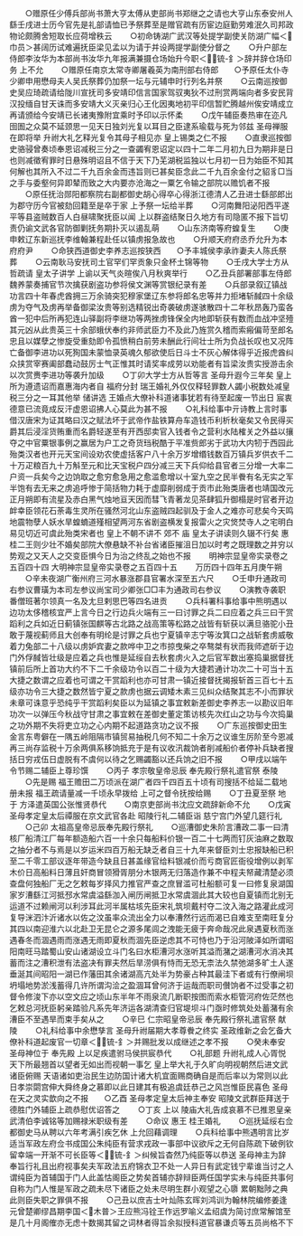 <!-- { "loadSidebar": true } -->
　　○赠原任少傅兵部尚书萧大亨太傅从吏部尚书郑继之之请也大亨山东泰安州人繇壬戌进士历今官先是礼部请恤已予祭葬至是赠官疏有历宦边庭勤劳难泯久司邦政物论颇腾舍短取长应荷增秩云
　　○初命铸湖广武汉等处提学副使关防湖广幅＜巾员＞甚阔历试难遍抚臣梁见孟以为请于并设两提学副使分督之
　　○升户部左侍郎李汝华为本部尚书汝华九年报满兼摄仓场始升今职＜锍-釒＞辞并辞仓场印务  上不允
　　○赠原任南京太常寺卿屠羲英为南刑部右侍郎　　○予原任太仆寺少卿申用懋母夫人吴氏祭葬仍加祭一坛与元辅申时行列名并祭
　　○云南巡按御史吴应琦疏请给陇川宣抚司多安靖印信言国家驾驭夷狄不过刑赏两端向者多安民背汉投缅自甘天诛而多安靖大义灭亲归心王化因夷地初平印信暂贮腾越州俟安靖成立再请颁给今安靖已长诸夷豫附宜乘时予印以示怀柔
　　○戊午辅臣奏热审在迩凡囹圄之众莫不延颈思一见天日独刘光复以耳目之臣逮系瑜载与死为邻兹  圣母禅服在即将举  升祔大礼乞释光复令其母子相见亦  皇上锡类之仁不报
　　○直隶巡按御史骆骎曾奏顷奉恩诏减税三分之一查蠲宥恩诏定以四十二年二月初九日为期非是日也则减徵宥罪时日悬殊明诏且不信于天下乃芜湖税监独以七月初一日为始臣不知其何解也其所入不过二千九百余金而违旨则已甚矣臣念此二千九百余金付之貂豸□当之手与委壑何异即辇而致之大内要亦沧海之一粟乞令输之部院以赡饥者不报
　　○原任抚治郧阳都察院右副都御史胡心得卒心得浙江德清人乙丑进士繇部郎出为郡守历今官被劾回籍至是卒于家  上予祭一坛给半葬
　　○河南舞阳泌阳西平遂平等县盗贼数百人白昼啸聚抚臣以闻  上以群盗结聚日久地方有司隐匿不报下旨切责仍谕文武各官防御剿抚务期扑灭以遏乱萌
　　○山东济南等府蝗复生
　　○庚申敕辽东新巡抚李维翰兼程赴任以镇虏报急故也
　　○升顺天府府丞乔允升为本府府尹
　　○命狭西道御史李养志巡按狭西　　○予丰城侯李承祚妻夫人陈氏祭葬
　　○云南耿马安抚司土官罕们罕贡象只金杯土锦等物
　　○壬戌大学士方从哲疏请  皇太子讲学  上谕以天气炎暄俟八月秋爽举行
　　○乙丑兵部署部事左侍郎魏养蒙奏捕官节次擒获剧盗功参将侯文渊等赏银纪录有差
　　○兵部录叙辽镇战功言四十年春虎酋拥三万余骑突犯穆家堡辽东参将郎名忠等并力拒堵斩馘四十余级虏为夺气及虏再举备御梁汝贵等别选精锐出奇袭破虏遂骇散四十二年秋昂轰乃蛮各酋一犯中后所再犯连山驿副将李继功等两挫虏锋保全内地即斩获有数而血战冲坚殪其元凶从此贵英三十余部蛾伏奉约非师武臣力不及此乃旌赏久稽而索瘢偏苛至郎名忠且以媒孽之惨旋受重劾即令孤愤稍白前劳未酬此行间壮士所为负战长叹也又况阵亡备御李进功以死狥国未蒙恤录英魂久郁欲使后日斗士不灰心解体得乎近报虎酋纠众挟赏宰赛阖部蠢动鼓厉士气正惟其时请奖率成劳以劝能者有旨梁汝贵实授游击余以次赏赉李进功等袭升加级
　　○丁卯大学士方从哲等言  圣母升遐今三年矣  皇上所为遵遗诏而嘉惠海内者自  福府分封  瑞王婚礼外仅仅释轻罪数人蠲小税数处减皇税三分之一耳其他举  储讲选  王婚点大僚补科道诸事犹若有待至起废一节出日  宸衷德意已流竟成反汗虚恩诏拂人心莫此为甚不报
　　○礼科给事中亓诗教上言时事借汉唐宋为证其略曰汉之赋法坏于武帝作盐铁算舟车造钱币利析秋毫矣又令民得买爵其后浸淫货贿重而名爵轻遂至有开西邸卖官入钱者令之营利水陆榷关之外益以攘夺之中官粟银事例之赢居为户工之奇货珰税酷于平准赀郎劣于武功大内牣于西园此殆类汉者也开元天宝间设劝农使虚括客户八十余万岁增缗钱数百万镇兵岁供衣千二十万疋粮百九十万斛至元和比天宝税户四分减三天下兵仰给县官者三分增一大率二户资一兵矣今之边饷取之愈穷愈急用之愈滥愈增以十室九空之民半餋有名无实之军半饱有去无来之虏追呼惨于简括物力耗于虚靡削弱成于贡市此殆类唐者也靖国改元正月朔即有流星及赤白黑气烛地亘天因而彗飞青著龙见茶肆狐升御榻是时官者开边衅幸臣领花石荼毒生灵所在骚然河北山东盗贼四起驯及于金人之难亦可悲矣今天鸣地震物孽人妖水旱蝗蝻道殣相望两河东省剧盗横发复报雷火之灾焂焚寺人之宅明白易见切近可虞此殆类宋者也  皇上不朝不讲不  郊不  庙  皇太子讲读则久辍不行矣  惠  桂二王则少壮不婚矣部院大僚悬缺不补台省诸臣摧沮日加以时考之既理数之并穷以势观之又天人之交变臣惧今日为治之终乱之始也不报
　　明神宗显皇帝实录卷之五百四十四
大明神宗显皇帝实录卷之五百四十五
　　万历四十四年五月庚午朔
　　○辛未夜湖广衡州府三河水暴涨郡县官署水深至五六尺
　　○壬申升通政司右参议曹璜为本司左参议尚宝司少卿张□□丰为通政司右参议
　　○演教寺袭职番僧班著尔领真一名及尢旦剌思巴等四名进贡
　　○兵科署科事给事中熊明遇以边功太侈稽核宜严上言今日之行边兵火端有三一曰讨罪之兵二曰应着之兵三曰干赏蹈利之兵如近日蓟镇张国麒等古北路之战高策等松路之战皆有斩获以满旦骆驼小丑敢于蔑视蓟师且大创奉有明纶是讨罪之兵也宁夏镇辛志宁等汝箕口之战斩套虏威敬着力兔部二十八级以虏妒宾妻之款哗中卫之市掠曳柴之卒骜桀有状而我师遮斫于边门外俘馘皆壮级是应着之兵也惟是延绥自去秋套虏火入之后官军数出塞捣巢据督抚镇前后所上首功大约不下二千余级功令以百二十级为大捷若通计功次二十可当十五大捷之数谓之应着也可谓之干赏蹈利也亦可甘肃一镇近接督抚揭报斩首三百七十五级亦功令三大捷之数然皆宁夏之款虏也据云调矮木素三见纠众结聚其志不小而罪状未章可诛意乎恐纯乎干赏蹈利矣臣以为延镇之事宜敕新差御史李养志一以勘议旧年功次一以弹压今秋战守甘肃之事宜敕在差御史董定策访核先次红山之功与今次捣巢之功外期不失将吏立功之心内期不起道路贪功之议不报
　　○广东巡按御史田生金言东粤僻在一隅五岭阻隔市镇贸易抽税几何不知二十余万之议谁生厉阶至今恩减再三尚存监税十万余两俱系移饷抵充于是有议收汛裁饷者削减船价者停补兵缺者搜括日穷戎伍日虚脱有不虞何以待之乞赐蠲豁以还兵饷之旧不报
　　○甲戌以端午令节赐二辅臣上尊珍馔
　　○丙子  孝宗敬皇帝忌辰  奉先殿行祭礼遣官祭  泰陵
　　○先是赐  福王赡田二万顷派在湖广者四千四百五十顷有司搜括不给延二载地册未报  福王疏请量减一千顷永早拨给  上可之督令抚按给赐
　　○丁丑夏至祭  地于  方泽遣英国公张惟贤恭代
　　○南京吏部尚书沈应文疏辞新命不允
　　○戊寅  圣母孝定皇太后禫服在京文武官各赴  昭陵行礼二辅臣诣  慈宁宫门外望几筵行礼
　　○己卯  太祖高皇帝忌辰奉先殿行祭礼
　　○巡漕御史朱阶言漕政二事一曰清核厂船清江厂每年额造船六百一十余只每船料价银一百二十七两而钉灰油麻之数取之抽分者不与焉是以岁运米四百万船无缺乏者自三十九年来督臣刘士忠报缺船已积至二千零工部议逐年带造今缺且日甚盖缘官给料银减价而亏商官匠衙役增例以剥军木价日高船料日薄且奸商冒领猾胥朋分木银两无归落造作兼不中程夫帑藏清楚必须查盘何独船厂无之乞敕每岁择风力推官严查之庶冒滥可杜船额可复一曰修复泉湖国家岁漕繇江河抵邳水常虞溢繇泇入闸历闸抵卫水常虞涸此其大较也自夏镇而北别无运道不过赖闸河以利涉耳此河半属枯垓先臣宋礼筑坝戴村夺二汶入海之路灌此成河复导洣泗汴沂诸水以佐之汶虽率众流出全力以奉漕然行远而渴已自难支至南旺复分其四以南迎淮六以北赴卫无昆仑之源多尾闾之洩能无疲于奔命哉况此泉遇夏秋而涨遇春冬而涸遇雨而涨遇无雨即夏秋而涸先臣逆虑其不可恃也乃于沿河陂泽如所谓昭阳南旺马踏蜀山安山诸湖设立斗门名曰水柜漕河水涨听其溢而潴之湖漕河水消决其蓄而注之漕积泄有法盗决有罪夫然后旱涝俱有恃而无恐无柰法久禁弛湖多旷土人遂垂涎其间昭阳一湖已作藩田其余诸湖高亢处半为势豪占种其最洼下者或有行僚闸坝坍塌地势淤浅蓄得几许所谓沟浍之盈涸耳曾何济于运哉而职司儧饷者不过受事之初督令修浚下亦以空文应之顷山东半年不雨泉流几断职按图而索水柜管河府佐茫然也乞敕总河抚臣躬亲踏验凡系先年济运各湖清查归官堤坝斗门亟时修筑处处蓄潴有余漕臣不至遇旱而束手矣从之
　　○辛巳  仁宗昭皇帝忌辰  奉先殿行祭礼遣官祭  献陵
　　○礼科给事中余懋孳言  圣母升祔届期大孝尊餋之终实  圣政维新之会乞备大僚补科道起废官一切章＜锍-釒＞并赐批发以成继述之孝不报
　　○癸未奉安  圣母神位于  奉先殿  上以足疾遣驸马侯拱宸恭代
　　○礼部题  升祔礼成人心胥悦天下所最翘首以望者无如出而视朝一事乞  皇上举大礼于久旷向明视朝然后进文武诸臣俯赐  天语诸如吏治民生边防国计诸大机宜面赐商确自是而后率以为常则以此日孝崇閟宫伸大舜终身之慕即以此日建其有极追虞廷恭己之风岂惟臣民喜色  圣母在天之灵实歆向之不报　　○乙酉  圣母孝定皇太后神主奉安  昭陵文武群臣拜送于德胜门外辅臣上疏恭慰优诏答之
　　○丁亥  上以  陵庙大礼告成哀慕不已推恩皇亲武清伯李诚铭等加赐禄米职级有差
　　○命议  惠王  桂王婚礼
　　○巡抚延绥右佥都御史马从聘以六年考满引疾乞休  上允回藉调理
　　○兵科给事中熊遇明言比岁适当军政左府佥书成国公朱纯臣有营求戎政一事部中议欲斥之无何自陈疏下破例钦留幸端一开渐不可长臣等＜锍-釒＞纠候旨杳然乃纯臣等以恭送  圣母神主为辞奉旨行礼且出府视事矣夫军政法五府锦衣卫不处一人异日有武定钱宁辈谁当讨之人谓纯臣为首辅国于门人此盖怙阁臣之势矣首辅亦辞辩臣两任国学实未与纯臣共事何自称为门人惟是军政之疏未尽下诸臣之处未尽明生群小观望之心隳  累朝黜陟之典此则臣失职之罪俱不报
　　○己丑以庶吉士叶灿陈玄晖刘鸿训为翰林院编修姜逢元曾楚卿缪昌期李国＜木普＞王应熊冯铨王作远罗喻义孟绍虞为简讨庶常解馆至是几十月阁傕亦无虑十数揭其留之词林者得旨余拟授科道官暴谦贞等五员尚格不下
